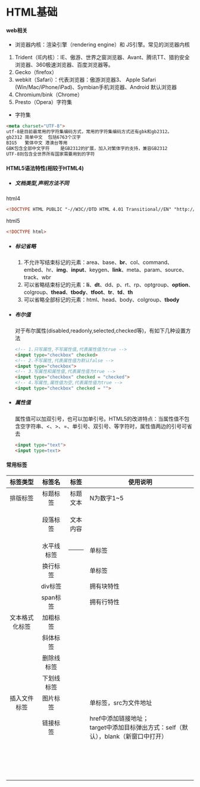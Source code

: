 # HTML基础

#### web相关

- 浏览器内核：渲染引擎（rendering engine）和 JS引擎。常见的浏览器内核

1. Trident（IE内核）：IE、傲游、世界之窗浏览器、Avant、腾讯TT、猎豹安全浏览器、360极速浏览器、百度浏览器等。
2. Gecko（firefox）
3. webkit（Safari）：代表浏览器：傲游浏览器3、 Apple Safari (Win/Mac/iPhone/iPad)、Symbian手机浏览器、Android 默认浏览器
4. Chromium/bink（Chrome）
5. Presto（Opera）字符集

- 字符集

```html
<meta charset="UTF-8">
utf-8是目前最常用的字符集编码方式，常用的字符集编码方式还有gbk和gb2312。
gb2312 简单中文  包括6763个汉字
BIG5   繁体中文 港澳台等用
GBK包含全部中文字符    是GB2312的扩展，加入对繁体字的支持，兼容GB2312
UTF-8则包含全世界所有国家需要用到的字符
```

#### HTML5语法特性(相较于HTML4)

- ##### 文档类型,声明方法不同

html4

```html
<!DOCTYPE HTML PUBLIC "-//W3C//DTD HTML 4.01 Transitional//EN" "http://www.w3.org/TR/html4/loose.dtd"> 
```

html5

```html
<!DOCTYPE html>
```

- ##### 标记省略

  1. 不允许写结束标记的元素：area、base、**br**、col、command、embed、hr、**img**、**input**、keygen、**link**、meta、param、source、track、wbr
  2. 可以省略结束标记的元素：**li**、**dt**、dd、p、rt、rp、optgroup、**option**、colgroup、**thead**、**tbody**、**tfoot**、**tr**、**td**、**th**
  3. 可以省略全部标记的元素：html、head、body、colgroup、**tbody**


- ##### 布尔值

  对于布尔属性(disabled,readonly,selected,checked等)，有如下几种设置方法

  ```html
  <!-- 1.只写属性,不写属性值,代表属性值为true -->
  <input type="checkbox" checked>
  <!-- 2.不写属性,代表属性值为默认false -->
  <input type="checkbox">
  <!-- 3.写属性和属性值,代表属性值为true -->
  <input type="checkbox" checked = "checked">
  <!-- 4.写属性,属性值为空,代表属性值为true -->
  <input type="checkbox" checked = "">
  ```


- ##### 属性值

  属性值可以加双引号，也可以加单引号。HTML5的改进特点：当属性值不包含空字符串、<、>、=、单引号、双引号、等字符时，属性值两边的引号可省去

  ```html
  <input type="text">
  <input type=text>
  ```

#### 常用标签

|  标签类型   |  标签名   |            标签             | 使用说明                                     |
| :-----: | :----: | :-----------------------: | ---------------------------------------- |
|  排版标签   |  标题标签  |       <hN>标题文本<hN>        | N为数字1~5                                  |
|         |  段落标签  |        <p>文本内容</p>        |                                          |
|         | 水平线标签  |          <hr />           | 单标签                                      |
|         |  换行标签  |          <br />           | 单标签                                      |
|         | div标签  |        <div></div>        | 拥有块特性                                    |
|         | span标签 |       <span></span>       | 拥有行特性                                    |
| 文本格式化标签 |  加粗标签  |          <b></b>          |                                          |
|         |  斜体标签  |          <i></i>          |                                          |
|         | 删除线标签  |          <s></s>          |                                          |
|         | 下划线标签  |          <u></u>          |                                          |
| 插入文件标签  |  图片标签  |      <img  src=" "/>      | 单标签，src为文件地址                             |
|         |  链接标签  | <a href="" target=""></a> | href中添加链接地址；<br>target中添加目标弹出方式：self（默认），blank（新窗口中打开） |
|         |        |                           |                                          |
|         |        |                           |                                          |
|         |        |                           |                                          |
|         |        |                           |                                          |
|         |        |                           |                                          |
|         |        |                           |                                          |
|         |        |                           |                                          |
|         |        |                           |                                          |
|         |        |                           |                                          |
|         |        |                           |                                          |
|         |        |                           |                                          |
|         |        |                           |                                          |
|         |        |                           |                                          |
|         |        |                           |                                          |
|         |        |                           |                                          |
|         |        |                           |                                          |
|         |        |                           |                                          |